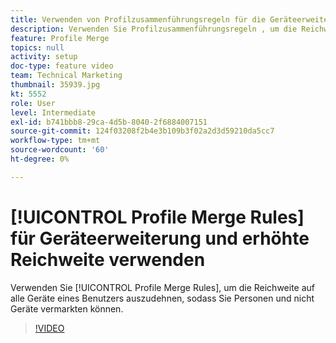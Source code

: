 ```yaml
---
title: Verwenden von Profilzusammenführungsregeln für die Geräteerweiterung und die erhöhte Reichweite
description: Verwenden Sie Profilzusammenführungsregeln , um die Reichweite auf alle Geräte eines Benutzers zu erweitern, sodass Sie Personen und nicht Geräte vermarkten können.
feature: Profile Merge
topics: null
activity: setup
doc-type: feature video
team: Technical Marketing
thumbnail: 35939.jpg
kt: 5552
role: User
level: Intermediate
exl-id: b741bbb8-29ca-4d5b-8040-2f6884007151
source-git-commit: 124f03208f2b4e3b109b3f02a2d3d59210da5cc7
workflow-type: tm+mt
source-wordcount: '60'
ht-degree: 0%

---
```


# [!UICONTROL Profile Merge Rules] für Geräteerweiterung und erhöhte Reichweite verwenden

Verwenden Sie [!UICONTROL Profile Merge Rules], um die Reichweite auf alle Geräte eines Benutzers auszudehnen, sodass Sie Personen und nicht Geräte vermarkten können.

>[!VIDEO](https://video.tv.adobe.com/v/35939/?quality=12&learn=on)
